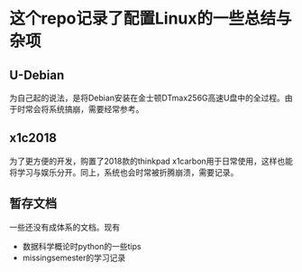 # 这个repo记录了配置Linux的一些总结与杂项

## U-Debian
为自己起的说法，是将Debian安装在金士顿DTmax256G高速U盘中的全过程。由于时常会将系统搞崩，需要经常参考。  

## x1c2018
为了更方便的开发，购置了2018款的thinkpad x1carbon用于日常使用，这样也能将学习与娱乐分开。同上，系统也会时常被折腾崩溃，需要记录。  

## 暂存文档
一些还没有成体系的文档。现有  
+ 数据科学概论时python的一些tips  
+ missingsemester的学习记录  
